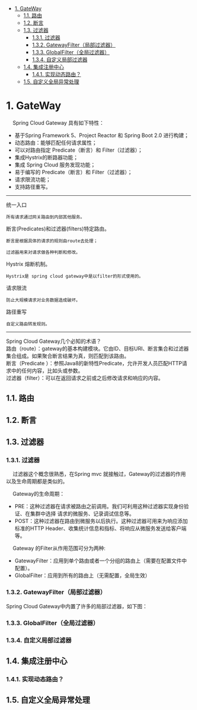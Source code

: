 
<!-- TOC -->

- [1. GateWay](#1-gateway)
    - [1.1. 路由](#11-路由)
    - [1.2. 断言](#12-断言)
    - [1.3. 过滤器](#13-过滤器)
        - [1.3.1. 过滤器](#131-过滤器)
        - [1.3.2. GatewayFilter（局部过滤器）](#132-gatewayfilter局部过滤器)
        - [1.3.3. GlobalFilter（全局过滤器）](#133-globalfilter全局过滤器)
        - [1.3.4. 自定义局部过滤器](#134-自定义局部过滤器)
    - [1.4. 集成注册中心](#14-集成注册中心)
        - [1.4.1. 实现动态路由？](#141-实现动态路由)
    - [1.5. 自定义全局异常处理](#15-自定义全局异常处理)

<!-- /TOC -->


# 1. GateWay
<!-- 


*** Spring Cloud Gateway夺命连环10问？
https://mp.weixin.qq.com/s/YdMQTVH8vqKnWXyRXxTmag

-->

<!-- 

网关Spring Cloud Gateway科普 
https://mp.weixin.qq.com/s/NIc6bredbMF2jpabagv2lg
-->


&emsp; Spring Cloud Gateway 具有如下特性：

* 基于Spring Framework 5、Project Reactor 和 Spring Boot 2.0 进行构建；
* 动态路由：能够匹配任何请求属性；
* 可以对路由指定 Predicate（断言）和 Filter（过滤器）；
* 集成Hystrix的断路器功能；
* 集成 Spring Cloud 服务发现功能；
* 易于编写的 Predicate（断言）和 Filter（过滤器）；
* 请求限流功能；
* 支持路径重写。  

-----------

统一入口

    所有请求通过网关路由到内部其他服务。

断言(Predicates)和过滤器(filters)特定路由。

    断言是根据具体的请求的规则由route去处理；

    过滤器用来对请求做各种判断和修改。

Hystrix 熔断机制。

    Hystrix是 spring cloud gateway中是以filter的形式使用的。

请求限流

    防止大规模请求对业务数据造成破坏。

路径重写

    自定义路由转发规则。

------------
Spring Cloud Gateway几个必知的术语？  
路由（route）：gateway的基本构建模块。它由ID、目标URI、断言集合和过滤器集合组成。如果聚合断言结果为真，则匹配到该路由。  
断言（Predicate ）：参照Java8的新特性Predicate，允许开发人员匹配HTTP请求中的任何内容，比如头或参数。  
过滤器（filter）：可以在返回请求之前或之后修改请求和响应的内容。  


## 1.1. 路由  



## 1.2. 断言  


## 1.3. 过滤器
### 1.3.1. 过滤器  
&emsp; 过滤器这个概念很熟悉，在Spring mvc 就接触过，Gateway的过滤器的作用以及生命周期都是类似的。  

&emsp; Gateway的生命周期：

* PRE：这种过滤器在请求被路由之前调用。我们可利用这种过滤器实现身份验证、在集群中选择 请求的微服务、记录调试信息等。  
* POST：这种过滤器在路由到微服务以后执行。这种过滤器可用来为响应添加标准的HTTP Header、收集统计信息和指标、将响应从微服务发送给客户端等。  

&emsp; Gateway 的Filter从作用范围可分为两种:

* GatewayFilter：应用到单个路由或者一个分组的路由上（需要在配置文件中配置）。  
* GlobalFilter：应用到所有的路由上（无需配置，全局生效）  



### 1.3.2. GatewayFilter（局部过滤器）
Spring Cloud Gateway中内置了许多的局部过滤器，如下图：  


### 1.3.3. GlobalFilter（全局过滤器）  



### 1.3.4. 自定义局部过滤器  
<!-- 
Gateway：自定义过滤器 
https://mp.weixin.qq.com/s/1QQYCM4dTjzbkF9FJjB5qw

-->

## 1.4. 集成注册中心  



### 1.4.1. 实现动态路由？  
<!-- 

https://mp.weixin.qq.com/s/bFEIYPZOhisg8skjMDvdJw
-->


## 1.5. 自定义全局异常处理
